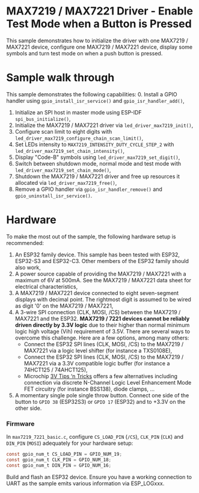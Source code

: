 # MAX7219 / MAX7221 Driver - Enable Test Mode when a Button is Pressed

This sample demonstrates how to initialize the driver with one MAX7219 / MAX7221 device, configure one MAX7219 / MAX7221 device, display some symbols and turn test mode on when a push button is pressed.

# Sample walk through
This sample demonstrates the following capabilities:
0. Install a GPIO handler using `gpio_install_isr_service()` and `gpio_isr_handler_add()`,
1. Initialize an SPI host in master mode using ESP-IDF `spi_bus_initialize()`,
2. Initialize the MAX7219 / MAX7221 driver via `led_driver_max7219_init()`,
3. Configure scan limit to eight digits with `led_driver_max7219_configure_chain_scan_limit()`,
4. Set LEDs intensity to `MAX7219_INTENSITY_DUTY_CYCLE_STEP_2` with `led_driver_max7219_set_chain_intensity()`,
5. Display "Code-B" symbols using `led_driver_max7219_set_digit()`,
6. Switch between shutdown mode, normal mode and test mode with `led_driver_max7219_set_chain_mode()`,
7. Shutdown the MAX7219 / MAX7221 driver and free up resources it allocated via `led_driver_max7219_free()`,
8. Remove a GPIO handler via `gpio_isr_handler_remove()` and `gpio_uninstall_isr_service()`.

# Hardware
To make the most out of the sample, the following hardware setup is recommended:

1. An ESP32 family device. This sample has been tested with ESP32, ESP32-S3 and ESP32-C3. Other members of the ESP32 family should also work,
2. A power source capable of providing the MAX7219 / MAX7221 with a maximum of 6V at 500mA. See the MAX7219 / MAX7221 data sheet for electrical characteristics,
3. A MAX7219 / MAX7221 device connected to eight seven-segment displays with decimal point. The rightmost digit is assumed to be wired as digit '0' on the MAX7219 / MAX7221,
4. A 3-wire SPI connection (CLK, MOSI, /CS) between the MAX7219 / MAX7221 and the ESP32. **MAX7219 / 7221 devices cannot be reliably driven directly by 3.3V logic** due to their higher than normal minimum logic high voltage (Vih) requirement of 3.5V. There are several ways to overcome this challenge. Here are a few options, among many others:
    * Connect the ESP32 SPI lines (CLK, MOSI, /CS) to the MAX7219 / MAX7221 via a logic level shifter (for instance a TXS0108E),
    * Connect the ESP32 SPI lines (CLK, MOSI, /CS) to the MAX7219 / MAX7221 via a 3.3V compatible logic buffer (for instance a 74HCT125 / 74AHCT125),
    * Microchip [3V Tips ‘n Tricks](https://ww1.microchip.com/downloads/en/DeviceDoc/41285A.pdf) offers a few alternatives including connection via discrete N-Channel Logic Level Enhancement Mode FET circuitry (for instance BSS138), diode clamps, ...
5. A momentary single pole single throw button. Connect one side of the button to `GPIO 38` (ESP32S3) or `GPIO 17` (ESP32) and to +3.3V on the other side.

### Firmware
In `max7219_7221_basic.c`, configure `CS_LOAD_PIN` (`/CS`), `CLK_PIN` (`CLK`) and `DIN_PIN` (`MOSI`) adequately for your hardware setup:
```c
const gpio_num_t CS_LOAD_PIN = GPIO_NUM_19;
const gpio_num_t CLK_PIN = GPIO_NUM_18;
const gpio_num_t DIN_PIN = GPIO_NUM_16;
```

Build and flash an ESP32 device. Ensure you have a working connection to UART as the sample emits various information via ESP_LOGxxx.